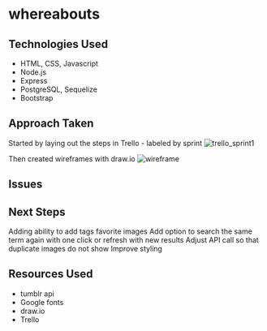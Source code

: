 # whereabouts

## Technologies Used
* HTML, CSS, Javascript
* Node.js
* Express
* PostgreSQL, Sequelize
* Bootstrap


## Approach Taken
Started by laying out the steps in Trello - labeled by sprint
![trello_sprint1](https://user-images.githubusercontent.com/30785832/34971612-96fdf746-fa30-11e7-9e7d-46395a4bdf9a.jpg)

Then created wireframes with draw.io
![wireframe](https://user-images.githubusercontent.com/30785832/34971640-c0460594-fa30-11e7-883f-80db10cc37e9.png)

## Issues

## Next Steps
Adding ability to add tags favorite images
Add option to search the same term again with one click or refresh with new results
Adjust API call so that duplicate images do not show
Improve styling

## Resources Used
* tumblr api
* Google fonts
* draw.io
* Trello
